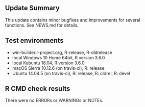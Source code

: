 ## Update Summary
This update contains minor bugfixes and improvements for several functions. See NEWS.md for details.

## Test environments
* win-builder.r-project.org, R-release, R-oldrelease
* local Windows 10 Home 64bit, R version 3.6.0
* local Kubuntu 18.04, R version 3.6.0
* macOS Sierra 10.12.6 (on travis-ci), R: release
* Ubuntu 14.04.5 (on travis-ci), R: release, R: oldrel, R: devel

## R CMD check results
There were no ERRORs or WARNINGs or NOTEs.
